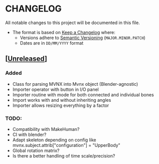 # CHANGELOG
All notable changes to this project will be documented in this file.

* The format is based on [Keep a Changelog](https://keepachangelog.com/en/1.0.0/) where:
  - Versions adhere to [Semantic Versioning](https://semver.org/spec/v2.0.0.html) (`MAJOR.MINOR.PATCH`)
  - Dates are in `DD/MM/YYYY` format





## [[Unreleased](https://github.com/andres-fr/blender_mvnx_io/compare/0.1.0...HEAD)]

### Added

* Class for parsing MVNX into Mvnx object (Blender-agnostic)
* Importer operator with button in I/O panel
* Importer routine with mode for both connected and individual bones
* Import works with and without inheriting angles
* Importer allows resizing everything by a factor


### TODO:


* Compatibility with MakeHuman?
* CI with blender?
* Adapt skeleton depending on config like mvnx.subject.attrib["configuration"] = "UpperBody"
* Global rotation matrix?
* Is there a better handling of time scale/precision?

